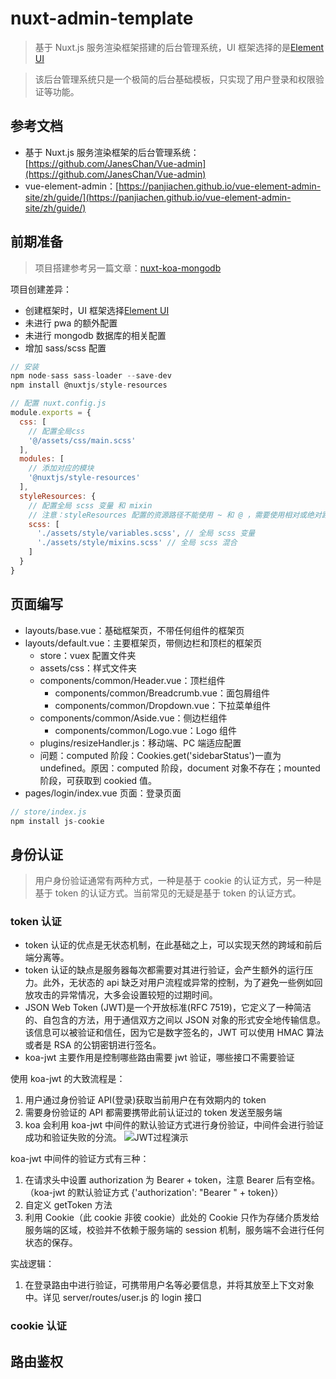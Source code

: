# nuxt-admin-template

> 基于 Nuxt.js 服务渲染框架搭建的后台管理系统，UI 框架选择的是[Element UI](https://element.eleme.cn/#/zh-CN)

> 该后台管理系统只是一个极简的后台基础模板，只实现了用户登录和权限验证等功能。

## 参考文档

- 基于 Nuxt.js 服务渲染框架的后台管理系统：[https://github.com/JanesChan/Vue-admin](https://github.com/JanesChan/Vue-admin)
- vue-element-admin：[https://panjiachen.github.io/vue-element-admin-site/zh/guide/](https://panjiachen.github.io/vue-element-admin-site/zh/guide/)

## 前期准备

> 项目搭建参考另一篇文章：[nuxt-koa-mongodb](https://github.com/zptime/nuxt-koa-mongodb)

项目创建差异：

- 创建框架时，UI 框架选择[Element UI](https://element.eleme.cn/#/zh-CN)
- 未进行 pwa 的额外配置
- 未进行 mongodb 数据库的相关配置
- 增加 sass/scss 配置

```js
// 安装
npm node-sass sass-loader --save-dev
npm install @nuxtjs/style-resources

// 配置 nuxt.config.js
module.exports = {
  css: [
    // 配置全局css
    '@/assets/css/main.scss'
  ],
  modules: [
    // 添加对应的模块
    '@nuxtjs/style-resources'
  ],
  styleResources: {
    // 配置全局 scss 变量 和 mixin
    // 注意：styleResources 配置的资源路径不能使用 ~ 和 @ ，需要使用相对或绝对路径。
    scss: [
      './assets/style/variables.scss', // 全局 scss 变量
      './assets/style/mixins.scss' // 全局 scss 混合
    ]
  }
}
```

## 页面编写

- layouts/base.vue：基础框架页，不带任何组件的框架页
- layouts/default.vue：主要框架页，带侧边栏和顶栏的框架页
  - store：vuex 配置文件夹
  - assets/css：样式文件夹
  - components/common/Header.vue：顶栏组件
    - components/common/Breadcrumb.vue：面包屑组件
    - components/common/Dropdown.vue：下拉菜单组件
  - components/common/Aside.vue：侧边栏组件
    - components/common/Logo.vue：Logo 组件
  - plugins/resizeHandler.js：移动端、PC 端适应配置
  - 问题：computed 阶段：Cookies.get('sidebarStatus')一直为 undefined。原因：computed 阶段，document 对象不存在；mounted 阶段，可获取到 cookied 值。
- pages/login/index.vue 页面：登录页面

```js
// store/index.js
npm install js-cookie
```

## 身份认证

> 用户身份验证通常有两种方式，一种是基于 cookie 的认证方式，另一种是基于 token 的认证方式。当前常见的无疑是基于 token 的认证方式。

### token 认证

- token 认证的优点是无状态机制，在此基础之上，可以实现天然的跨域和前后端分离等。
- token 认证的缺点是服务器每次都需要对其进行验证，会产生额外的运行压力。此外，无状态的 api 缺乏对用户流程或异常的控制，为了避免一些例如回放攻击的异常情况，大多会设置较短的过期时间。
- JSON Web Token (JWT)是一个开放标准(RFC 7519)，它定义了一种简洁的、自包含的方法，用于通信双方之间以 JSON 对象的形式安全地传输信息。该信息可以被验证和信任，因为它是数字签名的，JWT 可以使用 HMAC 算法或者是 RSA 的公钥密钥进行签名。
- koa-jwt 主要作用是控制哪些路由需要 jwt 验证，哪些接口不需要验证

使用 koa-jwt 的大致流程是：

1. 用户通过身份验证 API(登录)获取当前用户在有效期内的 token
2. 需要身份验证的 API 都需要携带此前认证过的 token 发送至服务端
3. koa 会利用 koa-jwt 中间件的默认验证方式进行身份验证，中间件会进行验证成功和验证失败的分流。
![JWT过程演示](JWT.png)

koa-jwt 中间件的验证方式有三种：

1. 在请求头中设置 authorization 为 Bearer + token，注意 Bearer 后有空格。（koa-jwt 的默认验证方式 {'authorization': "Bearer " + token}）
2. 自定义 getToken 方法
3. 利用 Cookie（此 cookie 非彼 cookie）此处的 Cookie 只作为存储介质发给服务端的区域，校验并不依赖于服务端的 session 机制，服务端不会进行任何状态的保存。

实战逻辑：

1. 在登录路由中进行验证，可携带用户名等必要信息，并将其放至上下文对象中。详见 server/routes/user.js 的 login 接口

### cookie 认证

## 路由鉴权
